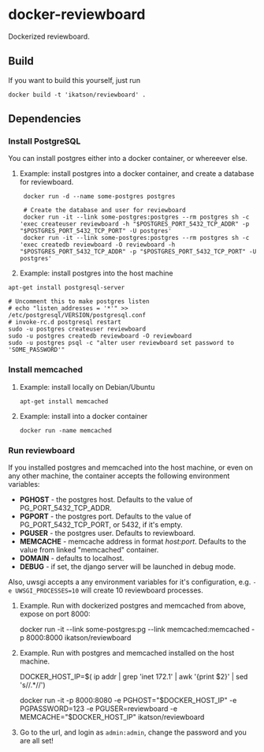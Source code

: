 docker-reviewboard
==================

Dockerized reviewboard.

## Build

If you want to build this yourself, just run

    docker build -t 'ikatson/reviewboard' .

## Dependencies

### Install PostgreSQL

You can install postgres either into a docker container, or whereever else.

1. Example: install postgres into a docker container, and create a database for reviewboard.

        docker run -d --name some-postgres postgres

        # Create the database and user for reviewboard
        docker run -it --link some-postgres:postgres --rm postgres sh -c 'exec createuser reviewboard -h "$POSTGRES_PORT_5432_TCP_ADDR" -p "$POSTGRES_PORT_5432_TCP_PORT" -U postgres'
        docker run -it --link some-postgres:postgres --rm postgres sh -c 'exec createdb reviewboard -O reviewboard -h "$POSTGRES_PORT_5432_TCP_ADDR" -p "$POSTGRES_PORT_5432_TCP_PORT" -U postgres'

2. Example: install postgres into the host machine
   
```
apt-get install postgresql-server

# Uncomment this to make postgres listen
# echo "listen_addresses = '*'" >> /etc/postgresql/VERSION/postgresql.conf
# invoke-rc.d postgresql restart
sudo -u postgres createuser reviewboard
sudo -u postgres createdb reviewboard -O reviewboard
sudo -u postgres psql -c "alter user reviewboard set password to 'SOME_PASSWORD'"
```
   
### Install memcached

1. Example: install locally on Debian/Ubuntu

    ```apt-get install memcached```

2. Example: install into a docker container

    ```docker run -name memcached```

### Run reviewboard

If you installed postgres and memcached into the host machine, or even on any other machine, the container accepts the following environment variables:

- **PGHOST** - the postgres host. Defaults to the value of PG_PORT_5432_TCP_ADDR.
- **PGPORT** - the postgres port. Defaults to the value of PG_PORT_5432_TCP_PORT, or 5432, if it's empty.
- **PGUSER** - the postgres user. Defaults to reviewboard.
- **MEMCACHE** - memcache address in format *host:port*. Defaults to the value from linked "memcached" container.
- **DOMAIN** - defaults to localhost.
- **DEBUG** - if set, the django server will be launched in debug mode.

Also, uwsgi accepts a any environment variables for it's configuration, e.g. ```-e UWSGI_PROCESSES=10``` will create 10 reviewboard processes.

1. Example. Run with dockerized postgres and memcached from above, expose on port 8000:

    
    docker run -it --link some-postgres:pg --link memcached:memcached -p 8000:8000 ikatson/reviewboard

1. Example. Run with postgres and memcached installed on the host machine.

    DOCKER_HOST_IP=$( ip addr | grep 'inet 172.1' | awk '{print $2}' | sed 's/\/.*//')

    docker run -it -p 8000:8080 -e PGHOST="$DOCKER_HOST_IP" -e PGPASSWORD=123 -e PGUSER=reviewboard -e MEMCACHE="$DOCKER_HOST_IP" ikatson/reviewboard

1. Go to the url, and login as ```admin:admin```, change the password and you are all set!
